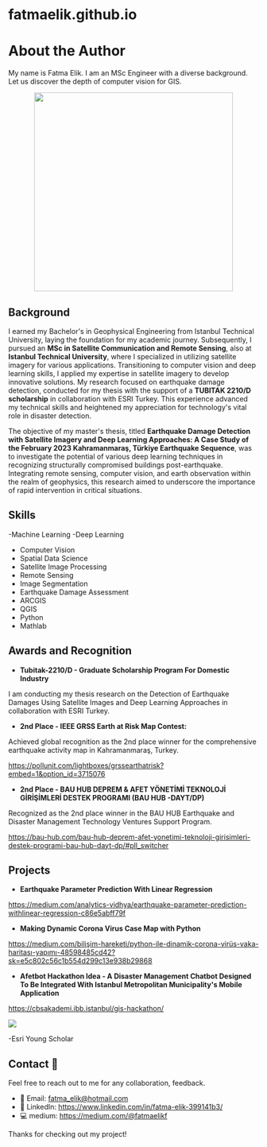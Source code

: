# fatmaelik.github.io

# About the Author
My name is Fatma Elik. I am an MSc Engineer with a diverse background. Let us discover the depth of computer vision for GIS.
<div style="text-align:center;">
<img src="https://cdn.dribbble.com/users/974517/screenshots/8127243/media/db3a48e5348b8fe01112146deae5faaf.gif" width="400" height="400" />
</div>

## Background
I earned my Bachelor's in Geophysical Engineering from Istanbul Technical University, laying the foundation for my academic journey. Subsequently, I pursued an **MSc in Satellite Communication and Remote Sensing**, also at **Istanbul Technical University**, where I specialized in utilizing satellite imagery for various applications. Transitioning to computer vision and deep learning skills, I applied my expertise in satellite imagery to develop innovative solutions. My research focused on earthquake damage detection, conducted for my thesis with the support of a **TUBITAK 2210/D scholarship** in collaboration with ESRI Turkey. This experience  advanced my technical skills and heightened my appreciation for technology's vital role in disaster detection.

The objective of my master's thesis, titled **Earthquake Damage Detection with Satellite Imagery and Deep Learning Approaches: A Case Study of the February 2023 Kahramanmaraş, Türkiye Earthquake Sequence**, was to investigate the potential of various deep learning techniques in recognizing structurally compromised buildings post-earthquake. Integrating remote sensing, computer vision, and earth observation within the realm of geophysics, this research aimed to underscore the importance of rapid intervention in critical situations.

## Skills
-Machine Learning
-Deep Learning
- Computer Vision
- Spatial Data Science
- Satellite Image Processing
- Remote Sensing
- Image Segmentation
- Earthquake Damage Assessment
- ARCGIS
- QGIS
- Python
- Mathlab

## Awards and Recognition
- **Tubitak-2210/D - Graduate Scholarship Program For Domestic Industry**

I am conducting my thesis research on the Detection of Earthquake Damages Using Satellite Images and Deep Learning Approaches in collaboration with
ESRI Turkey.

- **2nd Place - IEEE GRSS Earth at Risk Map Contest:**

Achieved global recognition as the 2nd place winner for the comprehensive earthquake activity map in Kahramanmaraş, Turkey.

https://pollunit.com/lightboxes/grssearthatrisk?embed=1&option_id=3715076

- **2nd Place - BAU HUB DEPREM & AFET YÖNETİMİ TEKNOLOJİ GİRİŞİMLERİ DESTEK PROGRAMI (BAU HUB -DAYT/DP)**

Recognized as the 2nd place winner in the BAU HUB Earthquake and Disaster Management Technology Ventures Support Program.

 https://bau-hub.com/bau-hub-deprem-afet-yonetimi-teknoloji-girisimleri-destek-programi-bau-hub-dayt-dp/#pll_switcher

## Projects
- **Earthquake Parameter Prediction With Linear Regression**
  
 https://medium.com/analytics-vidhya/earthquake-parameter-prediction-withlinear-regression-c86e5abff79f

- **Making Dynamic Corona Virus Case Map with Python**

 https://medium.com/bilişim-hareketi/python-ile-dinamik-corona-virüs-vaka-haritası-yapımı-48598485cd42?sk=e5c802c56c1b554d299c13e938b29868

- **Afetbot Hackathon Idea - A Disaster Management Chatbot Designed To Be Integrated With Istanbul Metropolitan Municipality's Mobile Application**

https://cbsakademi.ibb.istanbul/gis-hackathon/

![](https://cbsakademi.ibb.istanbul/wp-content/uploads/2023/12/WhatsApp-Image-2023-12-18-at-12.04.01.jpeg)

-Esri Young Scholar


## Contact 📌

Feel free to reach out to me for any collaboration, feedback. 

- 📇 Email: fatma_elik@hotmail.com
- 👔 LinkedIn: https://www.linkedin.com/in/fatma-elik-399141b3/
- 💻 medium: https://medium.com/@fatmaelikf

Thanks for checking out my project!
